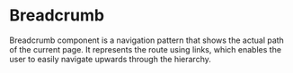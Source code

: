 # Breadcrumb

Breadcrumb component is a navigation pattern that shows the actual path of the current page.
It represents the route using links, which enables the user to easily navigate upwards through
the hierarchy.

<Playground />

<Usage />

<Api />

<Examples />

<Example value="default" />

<Example value="separator" />

<Example value="custom-separator" />

<Example value="limitation" />

<Example value="custom-expander" />

<Example value="customized" />

<Checklist 
    accessibility={false}
    bidirectionality={false}
    cssParts={false}
    cssVariables={false}
    documentation={false}
    examples={false}
    events={false}
    keyboard={false}
    methods={false}
    playground={false}
    properties={false}
    skeleton={false}
    slots={false}
/>
